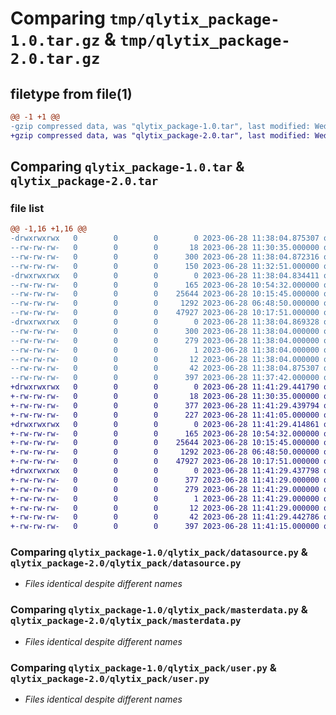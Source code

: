 # Comparing `tmp/qlytix_package-1.0.tar.gz` & `tmp/qlytix_package-2.0.tar.gz`

## filetype from file(1)

```diff
@@ -1 +1 @@
-gzip compressed data, was "qlytix_package-1.0.tar", last modified: Wed Jun 28 11:38:04 2023, max compression
+gzip compressed data, was "qlytix_package-2.0.tar", last modified: Wed Jun 28 11:41:29 2023, max compression
```

## Comparing `qlytix_package-1.0.tar` & `qlytix_package-2.0.tar`

### file list

```diff
@@ -1,16 +1,16 @@
-drwxrwxrwx   0        0        0        0 2023-06-28 11:38:04.875307 qlytix_package-1.0/
--rw-rw-rw-   0        0        0       18 2023-06-28 11:30:35.000000 qlytix_package-1.0/MANIFEST.in
--rw-rw-rw-   0        0        0      300 2023-06-28 11:38:04.872316 qlytix_package-1.0/PKG-INFO
--rw-rw-rw-   0        0        0      150 2023-06-28 11:32:51.000000 qlytix_package-1.0/README.rst
-drwxrwxrwx   0        0        0        0 2023-06-28 11:38:04.834411 qlytix_package-1.0/qlytix_pack/
--rw-rw-rw-   0        0        0      165 2023-06-28 10:54:32.000000 qlytix_package-1.0/qlytix_pack/__init__.py
--rw-rw-rw-   0        0        0    25644 2023-06-28 10:15:45.000000 qlytix_package-1.0/qlytix_pack/datasource.py
--rw-rw-rw-   0        0        0     1292 2023-06-28 06:48:50.000000 qlytix_package-1.0/qlytix_pack/masterdata.py
--rw-rw-rw-   0        0        0    47927 2023-06-28 10:17:51.000000 qlytix_package-1.0/qlytix_pack/user.py
-drwxrwxrwx   0        0        0        0 2023-06-28 11:38:04.869328 qlytix_package-1.0/qlytix_package.egg-info/
--rw-rw-rw-   0        0        0      300 2023-06-28 11:38:04.000000 qlytix_package-1.0/qlytix_package.egg-info/PKG-INFO
--rw-rw-rw-   0        0        0      279 2023-06-28 11:38:04.000000 qlytix_package-1.0/qlytix_package.egg-info/SOURCES.txt
--rw-rw-rw-   0        0        0        1 2023-06-28 11:38:04.000000 qlytix_package-1.0/qlytix_package.egg-info/dependency_links.txt
--rw-rw-rw-   0        0        0       12 2023-06-28 11:38:04.000000 qlytix_package-1.0/qlytix_package.egg-info/top_level.txt
--rw-rw-rw-   0        0        0       42 2023-06-28 11:38:04.875307 qlytix_package-1.0/setup.cfg
--rw-rw-rw-   0        0        0      397 2023-06-28 11:37:42.000000 qlytix_package-1.0/setup.py
+drwxrwxrwx   0        0        0        0 2023-06-28 11:41:29.441790 qlytix_package-2.0/
+-rw-rw-rw-   0        0        0       18 2023-06-28 11:30:35.000000 qlytix_package-2.0/MANIFEST.in
+-rw-rw-rw-   0        0        0      377 2023-06-28 11:41:29.439794 qlytix_package-2.0/PKG-INFO
+-rw-rw-rw-   0        0        0      227 2023-06-28 11:41:05.000000 qlytix_package-2.0/README.rst
+drwxrwxrwx   0        0        0        0 2023-06-28 11:41:29.414861 qlytix_package-2.0/qlytix_pack/
+-rw-rw-rw-   0        0        0      165 2023-06-28 10:54:32.000000 qlytix_package-2.0/qlytix_pack/__init__.py
+-rw-rw-rw-   0        0        0    25644 2023-06-28 10:15:45.000000 qlytix_package-2.0/qlytix_pack/datasource.py
+-rw-rw-rw-   0        0        0     1292 2023-06-28 06:48:50.000000 qlytix_package-2.0/qlytix_pack/masterdata.py
+-rw-rw-rw-   0        0        0    47927 2023-06-28 10:17:51.000000 qlytix_package-2.0/qlytix_pack/user.py
+drwxrwxrwx   0        0        0        0 2023-06-28 11:41:29.437798 qlytix_package-2.0/qlytix_package.egg-info/
+-rw-rw-rw-   0        0        0      377 2023-06-28 11:41:29.000000 qlytix_package-2.0/qlytix_package.egg-info/PKG-INFO
+-rw-rw-rw-   0        0        0      279 2023-06-28 11:41:29.000000 qlytix_package-2.0/qlytix_package.egg-info/SOURCES.txt
+-rw-rw-rw-   0        0        0        1 2023-06-28 11:41:29.000000 qlytix_package-2.0/qlytix_package.egg-info/dependency_links.txt
+-rw-rw-rw-   0        0        0       12 2023-06-28 11:41:29.000000 qlytix_package-2.0/qlytix_package.egg-info/top_level.txt
+-rw-rw-rw-   0        0        0       42 2023-06-28 11:41:29.442786 qlytix_package-2.0/setup.cfg
+-rw-rw-rw-   0        0        0      397 2023-06-28 11:41:15.000000 qlytix_package-2.0/setup.py
```

### Comparing `qlytix_package-1.0/qlytix_pack/datasource.py` & `qlytix_package-2.0/qlytix_pack/datasource.py`

 * *Files identical despite different names*

### Comparing `qlytix_package-1.0/qlytix_pack/masterdata.py` & `qlytix_package-2.0/qlytix_pack/masterdata.py`

 * *Files identical despite different names*

### Comparing `qlytix_package-1.0/qlytix_pack/user.py` & `qlytix_package-2.0/qlytix_pack/user.py`

 * *Files identical despite different names*

